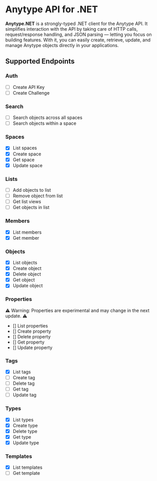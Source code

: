 # Anytype API for .NET

**Anytype\.NET** is a strongly-typed .NET client for the Anytype API. 
It simplifies interaction with the API by taking care of HTTP calls, request/response handling, and JSON parsing — letting you focus on building features.
With it, you can easily create, retrieve, update, and manage Anytype objects directly in your applications.

## Supported Endpoints

### Auth
- [ ] Create API Key
- [ ] Create Challenge
### Search
- [ ] Search objects across all spaces
- [ ] Search objects within a space
### Spaces
- [x] List spaces
- [x] Create space
- [x] Get space
- [x] Update space
### Lists
- [ ] Add objects to list
- [ ] Remove object from list
- [ ] Get list views
- [ ] Get objects in list
### Members
- [x] List members
- [x] Get member
### Objects
- [x] List objects
- [x] Create object
- [x] Delete object
- [x] Get object
- [x] Update object
### Properties
⚠ Warning: Properties are experimental and may change in the next update. ⚠ 
- [] List properties
- [] Create property
- [] Delete property
- [] Get property
- [] Update property
### Tags
- [x] List tags
- [ ] Create tag
- [ ] Delete tag
- [ ] Get tag
- [ ] Update tag
### Types
- [x] List types
- [x] Create type
- [x] Delete type
- [x] Get type
- [x] Update type
### Templates
- [x] List templates
- [ ] Get template